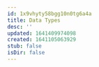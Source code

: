 ```yaml
---
id: 1x9vhyty58bgg10n0tg6a4a
title: Data Types
desc: ''
updated: 1641409974098
created: 1641105063929
stub: false
isDir: false
---
```




